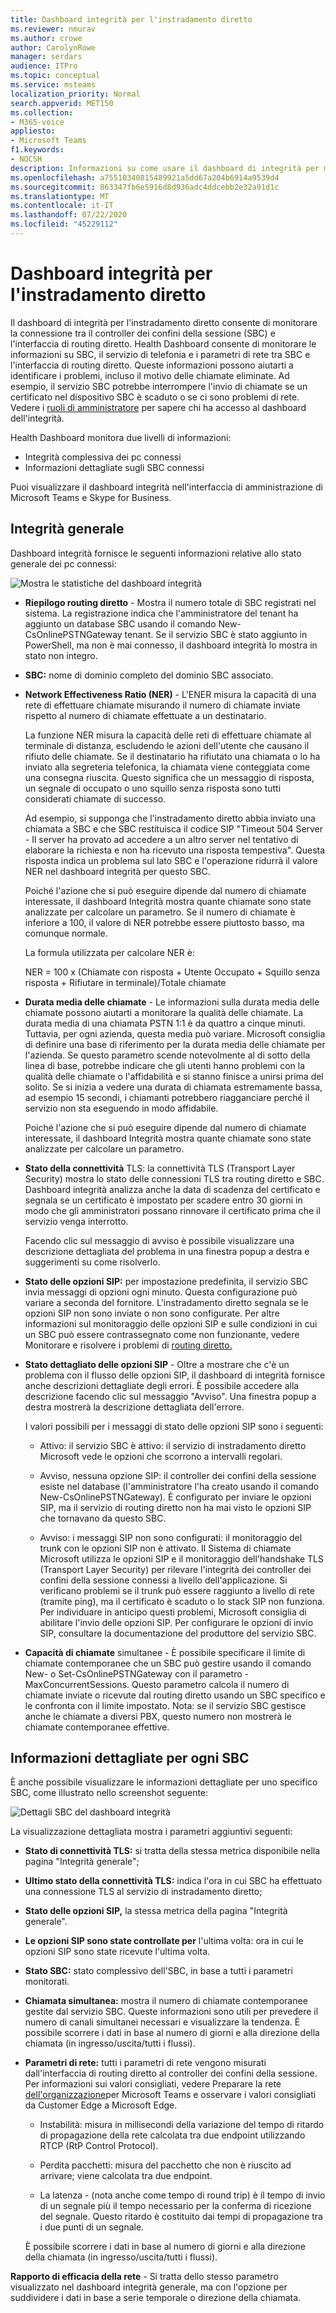 ```yaml
---
title: Dashboard integrità per l'instradamento diretto
ms.reviewer: nmurav
ms.author: crowe
author: CarolynRowe
manager: serdars
audience: ITPro
ms.topic: conceptual
ms.service: msteams
localization_priority: Normal
search.appverid: MET150
ms.collection:
- M365-voice
appliesto:
- Microsoft Teams
f1.keywords:
- NOCSH
description: Informazioni su come usare il dashboard di integrità per monitorare la connessione tra il controller dei confini della sessione e l'instradamento diretto.
ms.openlocfilehash: a75510340815489921a5dd67a204b6914a9539d4
ms.sourcegitcommit: 863347fb6e5916d8d936adc4ddcebb2e32a91d1c
ms.translationtype: MT
ms.contentlocale: it-IT
ms.lasthandoff: 07/22/2020
ms.locfileid: "45229112"
---
```

# <a name="health-dashboard-for-direct-routing"></a>Dashboard integrità per l'instradamento diretto

Il dashboard di integrità per l'instradamento diretto consente di monitorare la connessione tra il controller dei confini della sessione (SBC) e l'interfaccia di routing diretto.  Health Dashboard consente di monitorare le informazioni su SBC, il servizio di telefonia e i parametri di rete tra SBC e l'interfaccia di routing diretto. Queste informazioni possono aiutarti a identificare i problemi, incluso il motivo delle chiamate eliminate. Ad esempio, il servizio SBC potrebbe interrompere l'invio di chiamate se un certificato nel dispositivo SBC è scaduto o se ci sono problemi di rete. Vedere i [ruoli di amministratore](using-admin-roles.md) per sapere chi ha accesso al dashboard dell'integrità.

Health Dashboard monitora due livelli di informazioni:

- Integrità complessiva dei pc connessi
- Informazioni dettagliate sugli SBC connessi

Puoi visualizzare il dashboard integrità nell'interfaccia di amministrazione di Microsoft Teams e Skype for Business.

## <a name="overall-health"></a>Integrità generale

Dashboard integrità fornisce le seguenti informazioni relative allo stato generale dei pc connessi:

 ![Mostra le statistiche del dashboard integrità](media/direct-routing-dashboard-stats1.png)

- **Riepilogo routing diretto** - Mostra il numero totale di SBC registrati nel sistema. La registrazione indica che l'amministratore del tenant ha aggiunto un database SBC usando il comando New-CsOnlinePSTNGateway tenant. Se il servizio SBC è stato aggiunto in PowerShell, ma non è mai connesso, il dashboard integrità lo mostra in stato non integro.

- **SBC:** nome di dominio completo del dominio SBC associato.

- **Network Effectiveness Ratio (NER)** - L'ENER misura la capacità di una rete di effettuare chiamate misurando il numero di chiamate inviate rispetto al numero di chiamate effettuate a un destinatario.  

   La funzione NER misura la capacità delle reti di effettuare chiamate al terminale di distanza, escludendo le azioni dell'utente che causano il rifiuto delle chiamate.  Se il destinatario ha rifiutato una chiamata o lo ha inviato alla segreteria telefonica, la chiamata viene conteggiata come una consegna riuscita. Questo significa che un messaggio di risposta, un segnale di occupato o uno squillo senza risposta sono tutti considerati chiamate di successo.
  
   Ad esempio, si supponga che l'instradamento diretto abbia inviato una chiamata a SBC e che SBC restituisca il codice SIP "Timeout 504 Server - Il server ha provato ad accedere a un altro server nel tentativo di elaborare la richiesta e non ha ricevuto una risposta tempestiva". Questa risposta indica un problema sul lato SBC e l'operazione ridurrà il valore NER nel dashboard integrità per questo SBC.
  
   Poiché l'azione che si può eseguire dipende dal numero di chiamate interessate, il dashboard Integrità mostra quante chiamate sono state analizzate per calcolare un parametro. Se il numero di chiamate è inferiore a 100, il valore di NER potrebbe essere piuttosto basso, ma comunque normale.

   La formula utilizzata per calcolare NER è:

   NER = 100 x (Chiamate con risposta + Utente Occupato + Squillo senza risposta + Rifiutare in terminale)/Totale chiamate

- **Durata media delle chiamate** - Le informazioni sulla durata media delle chiamate possono aiutarti a monitorare la qualità delle chiamate. La durata media di una chiamata PSTN 1:1 è da quattro a cinque minuti.  Tuttavia, per ogni azienda, questa media può variare.  Microsoft consiglia di definire una base di riferimento per la durata media delle chiamate per l'azienda. Se questo parametro scende notevolmente al di sotto della linea di base, potrebbe indicare che gli utenti hanno problemi con la qualità delle chiamate o l'affidabilità e si stanno finisce a unirsi prima del solito. Se si inizia a vedere una durata di chiamata estremamente bassa, ad esempio 15 secondi, i chiamanti potrebbero riagganciare perché il servizio non sta eseguendo in modo affidabile.

   Poiché l'azione che si può eseguire dipende dal numero di chiamate interessate, il dashboard Integrità mostra quante chiamate sono state analizzate per calcolare un parametro.

- **Stato della connettività** TLS: la connettività TLS (Transport Layer Security) mostra lo stato delle connessioni TLS tra routing diretto e SBC. Dashboard integrità analizza anche la data di scadenza del certificato e segnala se un certificato è impostato per scadere entro 30 giorni in modo che gli amministratori possano rinnovare il certificato prima che il servizio venga interrotto.

   Facendo clic sul messaggio di avviso è possibile visualizzare una descrizione dettagliata del problema in una finestra popup a destra e suggerimenti su come risolverlo.

- **Stato delle opzioni SIP:** per impostazione predefinita, il servizio SBC invia messaggi di opzioni ogni minuto. Questa configurazione può variare a seconda del fornitore. L'instradamento diretto segnala se le opzioni SIP non sono inviate o non sono configurate. Per altre informazioni sul monitoraggio delle opzioni SIP e sulle condizioni in cui un SBC può essere contrassegnato come non funzionante, vedere Monitorare e risolvere i problemi di [routing diretto.](direct-routing-monitor-and-troubleshoot.md)

- **Stato dettagliato delle opzioni SIP** - Oltre a mostrare che c'è un problema con il flusso delle opzioni SIP, il dashboard di integrità fornisce anche descrizioni dettagliate degli errori. È possibile accedere alla descrizione facendo clic sul messaggio "Avviso". Una finestra popup a destra mostrerà la descrizione dettagliata dell'errore.

   I valori possibili per i messaggi di stato delle opzioni SIP sono i seguenti:

    - Attivo: il servizio SBC è attivo: il servizio di instradamento diretto Microsoft vede le opzioni che scorrono a intervalli regolari.

    - Avviso, nessuna opzione SIP: il controller dei confini della sessione esiste nel database (l'amministratore l'ha creato usando il comando New-CsOnlinePSTNGateway). È configurato per inviare le opzioni SIP, ma il servizio di routing diretto non ha mai visto le opzioni SIP che tornavano da questo SBC.

    - Avviso: i messaggi SIP non sono configurati: il monitoraggio del trunk con le opzioni SIP non è attivato. Il Sistema di chiamate Microsoft utilizza le opzioni SIP e il monitoraggio dell'handshake TLS (Transport Layer Security) per rilevare l'integrità dei controller dei confini della sessione connessi a livello dell'applicazione. Si verificano problemi se il trunk può essere raggiunto a livello di rete (tramite ping), ma il certificato è scaduto o lo stack SIP non funziona. Per individuare in anticipo questi problemi, Microsoft consiglia di abilitare l'invio delle opzioni SIP. Per configurare le opzioni di invio SIP, consultare la documentazione del produttore del servizio SBC.

- **Capacità di chiamate** simultanee - È possibile specificare il limite di chiamate contemporanee che un SBC può gestire usando il comando New- o Set-CsOnlinePSTNGateway con il parametro -MaxConcurrentSessions. Questo parametro calcola il numero di chiamate inviate o ricevute dal routing diretto usando un SBC specifico e le confronta con il limite impostato. Nota: se il servizio SBC gestisce anche le chiamate a diversi PBX, questo numero non mostrerà le chiamate contemporanee effettive.

## <a name="detailed-information-for-each-sbc"></a>Informazioni dettagliate per ogni SBC

È anche possibile visualizzare le informazioni dettagliate per uno specifico SBC, come illustrato nello screenshot seguente:

![Dettagli SBC del dashboard integrità](media/direct-routing-dashboard-SBC-detail1.png)

La visualizzazione dettagliata mostra i parametri aggiuntivi seguenti:

- **Stato di connettività TLS:** si tratta della stessa metrica disponibile nella pagina "Integrità generale";

- **Ultimo stato della connettività TLS:** indica l'ora in cui SBC ha effettuato una connessione TLS al servizio di instradamento diretto;

- **Stato delle opzioni SIP,** la stessa metrica della pagina "Integrità generale".

- **Le opzioni SIP sono state controllate per** l'ultima volta: ora in cui le opzioni SIP sono state ricevute l'ultima volta.

- **Stato SBC:** stato complessivo dell'SBC, in base a tutti i parametri monitorati.

- **Chiamata simultanea:** mostra il numero di chiamate contemporanee gestite dal servizio SBC. Queste informazioni sono utili per prevedere il numero di canali simultanei necessari e visualizzare la tendenza. È possibile scorrere i dati in base al numero di giorni e alla direzione della chiamata (in ingresso/uscita/tutti i flussi).

- **Parametri di rete:** tutti i parametri di rete vengono misurati dall'interfaccia di routing diretto al controller dei confini della sessione. Per informazioni sui valori consigliati, vedere Preparare la rete [dell'organizzazione](https://docs.microsoft.com/microsoftteams/prepare-network)per Microsoft Teams e osservare i valori consigliati da Customer Edge a Microsoft Edge.

   - Instabilità: misura in millisecondi della variazione del tempo di ritardo di propagazione della rete calcolata tra due endpoint utilizzando RTCP (RtP Control Protocol).

   - Perdita pacchetti: misura del pacchetto che non è riuscito ad arrivare; viene calcolata tra due endpoint.

   - La latenza - (nota anche come tempo di round trip) è il tempo di invio di un segnale più il tempo necessario per la conferma di ricezione del segnale. Questo ritardo è costituito dai tempi di propagazione tra i due punti di un segnale.

   È possibile scorrere i dati in base al numero di giorni e alla direzione della chiamata (in ingresso/uscita/tutti i flussi).

**Rapporto di efficacia della rete** - Si tratta dello stesso parametro visualizzato nel dashboard integrità generale, ma con l'opzione per suddividere i dati in base a serie temporale o direzione della chiamata.
